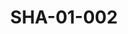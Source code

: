 ---
pid: SHA-01-002
title: SHA-01-002
language: ar
collection: شرحبيل احمد
original_label: 
rights: شرحبيل احمد
location_of_original: شرحبيل احمد
photographer_or_studio: 
scanned_from: 'photograph 10 by 12.7 '
_date: 1957-1958
location: مصر، المنوفية، سرس الليان
description: مجموعة من المبعوثين الاجانب من ضمنهم شرحبيل احمد، عبد المنعم نجار، عبد
  الحليم البرجيني
additional_notes: 
permission_display: 'yes'
on_server: 'no'
on_website: 'no'
permalink: "/archive/ar/sha-01-002.html"
layout: photo-page
---
